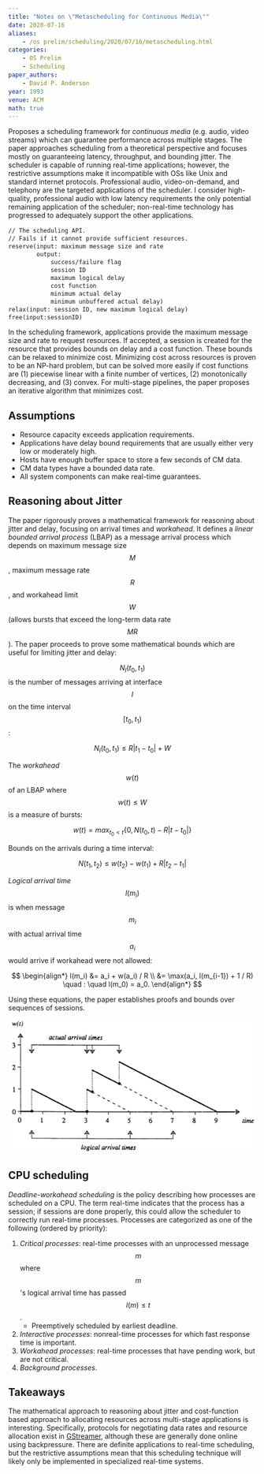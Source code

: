 ```yaml
---
title: "Notes on \"Metascheduling for Continuous Media\""
date: 2020-07-16
aliases:
    - /os prelim/scheduling/2020/07/16/metascheduling.html
categories:
    - OS Prelim
    - Scheduling
paper_authors:
    - David P. Anderson
year: 1993
venue: ACM
math: true
---
```


Proposes a scheduling framework for *continuous media* (e.g. audio, video streams) which can guarantee performance across multiple stages.
The paper approaches scheduling from a theoretical perspective and focuses mostly on guaranteeing latency, throughput, and bounding jitter.
The scheduler is capable of running real-time applications; however, the restrictive assumptions make it incompatible with OSs like Unix and standard internet protocols.
Professional audio, video-on-demand, and telephony are the targeted applications of the scheduler. I consider high-quality, professional audio with low latency requirements the only potential remaining application of the scheduler; non-real-time technology has progressed to adequately support the other applications.

```
// The scheduling API.
// Fails if it cannot provide sufficient resources.
reserve(input: maximum message size and rate 
        output:
            success/failure flag
            session ID
            maximum logical delay
            cost function 
            minimum actual delay
            minimum unbuffered actual delay)
relax(input: session ID, new maximum logical delay)
free(input:sessionID)
```

In the scheduling framework, applications provide the maximum message size and rate to request resources.
If accepted, a session is created for the resource that provides bounds on delay and a cost function.
These bounds can be relaxed to minimize cost.
Minimizing cost across resources is proven to be an NP-hard problem, but can be solved more easily if cost functions are (1) piecewise linear with a finite number of vertices, (2) monotonically decreasing, and (3) convex.
For multi-stage pipelines, the paper proposes an iterative algorithm that minimizes cost.

## Assumptions

- Resource capacity exceeds application requirements.
- Applications have delay bound requirements that are usually either very low or moderately high.
- Hosts have enough buffer space to store a few seconds of CM data.
- CM data types have a bounded data rate.
- All system components can make real-time guarantees.

## Reasoning about Jitter

The paper rigorously proves a mathematical framework for reasoning about jitter and delay, focusing on arrival times and *workahead*.
It defines a *linear bounded arrival process* (LBAP) as a message arrival process which depends on maximum message size $$M$$, maximum message rate $$R$$, and workahead limit $$W$$ (allows bursts that exceed the long-term data rate $$MR$$).
The paper proceeds to prove some mathematical bounds which are useful for limiting jitter and delay:

$$N_I(t_0, t_1)$$ is the number of messages arriving at interface $$I$$ on the time interval $$[t_0, t_1)$$:

$$ N_I(t_0, t_1) \leq R|t_1 - t_0| + W $$

The *workahead* $$w(t)$$ of an LBAP where $$ w(t) \leq W $$ is a measure of bursts:

$$ w(t) = max_{t_0 < t} \{0, N(t_0, t) - R|t - t_0| \} $$

Bounds on the arrivals during a time interval:

$$ N(t_1, t_2) \leq w(t_2) - w(t_1) + R | t_2 - t_1 | $$

*Logical arrival time* $$l(m_i)$$ is when message $$m_i$$ with actual arrival time $$ a_i $$ would arrive if workahead were not allowed:

$$ \begin{align*}
l(m_i) &= a_i + w(a_i) / R \\
&= \max(a_i, l(m_{i-1}) + 1 / R) \quad : \quad l(m_0) = a_0.
\end{align*} $$

Using these equations, the paper establishes proofs and bounds over sequences of sessions.

![Graph of workahead and arrival times.](/data/pictures/posts/os_prelim/meta_scheduling_arrival_times.png)

## CPU scheduling

*Deadline-workahead scheduling* is the policy describing how processes are scheduled on a CPU. The term real-time indicates that the process has a session; if sessions are done properly, this could allow the scheduler to correctly run real-time processes. Processes are categorized as one of the following (ordered by priority):

1. *Critical processes*: real-time processes with an unprocessed message $$m$$ where $$m$$'s logical arrival time has passed $$l(m) \leq t$$.
   - Preemptively scheduled by earliest deadline.
2. *Interactive processes*: nonreal-time processes for which fast response time is important.
3. *Workahead processes*: real-time processes that have pending work, but are not critical.
4. *Background processes*.

## Takeaways

The mathematical approach to reasoning about jitter and cost-function based approach to allocating resources across multi-stage applications is interesting.
Specifically, protocols for negotiating data rates and resource allocation exist in [GStreamer](https://gstreamer.freedesktop.org/), although these are generally done online using backpressure.
There are definite applications to real-time scheduling, but the restrictive assumptions mean that this scheduling technique will likely only be implemented in specialized real-time systems.
